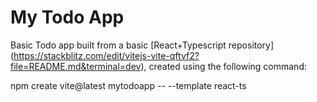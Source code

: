 # My Todo App

Basic Todo app built from a basic [React+Typescript repository] (https://stackblitz.com/edit/vitejs-vite-qftvf2?file=README.md&terminal=dev), created using the following command:

npm create vite@latest mytodoapp -- --template react-ts
